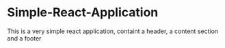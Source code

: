 # Simple-React-Application
This is a very simple react application, containt a header, a content section and a footer
